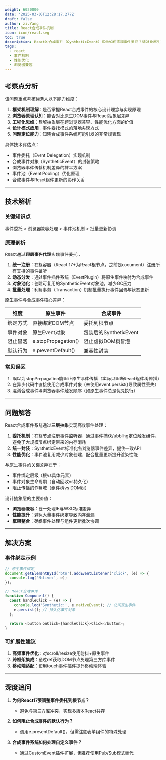 ```yaml
---
weight: 6020000
date: '2025-03-05T12:28:17.277Z'
draft: false
author: zi.Yang
title: React合成事件机制
icon: icon/react.svg
toc: true
description: React的合成事件（SyntheticEvent）系统如何实现事件委托？请对比原生事件与合成事件的区别，并解释为何要设计这一抽象层（如跨浏览器兼容性）？
tags:
  - react
  - 事件机制
  - 性能优化
  - 浏览器兼容
---
```


## 考察点分析

该问题重点考核候选人以下能力维度：

1. **框架机制理解**：是否掌握React合成事件的核心设计理念与实现原理
2. **浏览器原理认知**：能否对比原生DOM事件与React抽象层差异
3. **工程化思维**：理解抽象层在跨浏览器兼容、性能优化方面的价值
4. **设计模式应用**：事件委托模式的落地实现方式
5. **问题定位能力**：知晓合成事件系统可能引发的非常规表现

具体技术评估点：

- 事件委托（Event Delegation）实现机制
- 合成事件对象（SyntheticEvent）的封装策略
- 浏览器事件传播机制差异的抹平方案
- 事件池（Event Pooling）优化原理
- 合成事件与React组件更新的协作关系

---

## 技术解析

### 关键知识点

事件委托 > 浏览器兼容处理 > 事件池机制 > 批量更新协调

### 原理剖析

React通过**顶层事件代理**实现事件委托：

1. **统一注册**：在根容器（React 17+为React根节点，之前是document）注册所有支持的事件监听
2. **动态分发**：通过事件插件系统（EventPlugin）将原生事件映射为合成事件
3. **对象池化**：创建可复用的SyntheticEvent对象池，减少GC压力
4. **批量处理**：利用事务（Transaction）机制批量执行事件回调与状态更新

原生事件与合成事件核心差异：

| 维度 | 原生事件 | 合成事件 |
|---|---|----|
| 绑定方式 | 直接绑定DOM节点 | 委托到根节点 |
| 事件对象 | 原生Event对象 | 包装后的SyntheticEvent |
| 阻止冒泡 | e.stopPropagation() | 阻止虚拟DOM树冒泡 |
| 默认行为 | e.preventDefault() | 兼容性封装 |

### 常见误区

1. 误以为stopPropagation能阻止原生事件传播（实际只阻断React组件树传播）
2. 在异步代码中直接使用合成事件对象（未使用event.persist()导致属性丢失）
3. 混淆合成事件与浏览器事件触发顺序（如原生事件总是优先执行）

---

## 问题解答

React合成事件系统通过**三层抽象**实现高效事件处理：

1. **委托机制**：在根节点注册事件监听器，通过事件捕获/ubbling定位触发组件，
   避免了大规模节点绑定带来的内存消耗
2. **统一封装**：SyntheticEvent标准化各浏览器事件差异，提供一致API
3. **性能优化**：事件池复用减少对象创建，配合批量更新提升渲染性能

与原生事件的关键差异在于：

- 事件绑定层级（根vs具体元素）
- 事件对象生命周期（自动回收vs持久化）
- 阻止传播的作用域（组件树vs DOM树）

设计抽象层的主要价值：

- **浏览器兼容**：统一处理IE与W3C标准差异
- **性能提升**：避免大量事件绑定导致内存泄漏
- **框架整合**：确保事件处理与组件更新批次协调

---

## 解决方案

### 事件绑定示例

```javascript
// 原生事件绑定
document.getElementById('btn').addEventListener('click', (e) => {
  console.log('Native:', e);
});

// React合成事件
function Component() {
  const handleClick = (e) => {
    console.log('Synthetic:', e.nativeEvent); // 访问原生事件
    e.persist(); // 持久化事件对象
  };
  
  return <button onClick={handleClick}>Click</button>;
}
```

### 可扩展性建议

1. **高频事件优化**：对scroll/resize使用防抖+原生事件
2. **跨框架集成**：通过ref获取DOM节点处理第三方库事件
3. **移动端适配**：使用touch事件插件提升移动端体验

---

## 深度追问

1. **为何React17要调整事件委托到根节点？**
   - 避免与第三方库冲突，实现多版本React共存

2. **如何阻止合成事件的默认行为？**
   - 调用e.preventDefault()，但需注意表单组件的特殊处理

3. **合成事件系统如何处理自定义事件？**
   - 通过CustomEvent插件扩展，但推荐使用Pub/Sub模式替代
